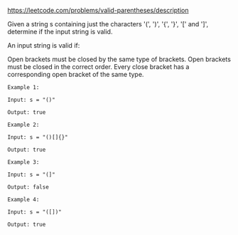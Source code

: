 
https://leetcode.com/problems/valid-parentheses/description

Given a string s containing just the characters '(', ')', '{', '}', '[' and ']', determine if the input string is valid.

An input string is valid if:

Open brackets must be closed by the same type of brackets.
Open brackets must be closed in the correct order.
Every close bracket has a corresponding open bracket of the same type.
 
```
Example 1:

Input: s = "()"

Output: true
```
```
Example 2:

Input: s = "()[]{}"

Output: true
```
```
Example 3:

Input: s = "(]"

Output: false
```
```
Example 4:

Input: s = "([])"

Output: true
```
